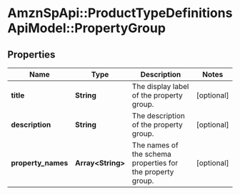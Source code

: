 # AmznSpApi::ProductTypeDefinitionsApiModel::PropertyGroup

## Properties
Name | Type | Description | Notes
------------ | ------------- | ------------- | -------------
**title** | **String** | The display label of the property group. | [optional] 
**description** | **String** | The description of the property group. | [optional] 
**property_names** | **Array&lt;String&gt;** | The names of the schema properties for the property group. | [optional] 

